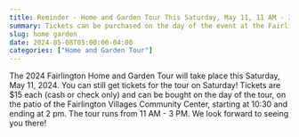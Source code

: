 ```yaml
---
title: Reminder - Home and Garden Tour This Saturday, May 11, 11 AM - 3 PM
summary: Tickets can be purchased on the day of the event at the Fairlington Villages Community Center patio.
slug: home garden
date: 2024-05-08T05:00:00-04:00
categories: ["Home and Garden Tour"]
---
```


The 2024 Fairlington Home and Garden Tour will take place this Saturday, May 11, 2024. You can still get tickets for the tour on Saturday! Tickets are $15 each (cash or check only) and can be bought on the day of the tour, on the patio of the Fairlington Villages Community Center, starting at 10:30 and ending at 2 pm. The tour runs from 11 AM - 3 PM. We look forward to seeing you there!
